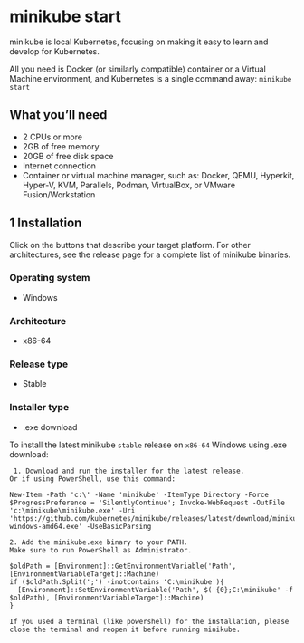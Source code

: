 # minikube start

minikube is local Kubernetes, focusing on making it easy to learn and develop for Kubernetes.

All you need is Docker (or similarly compatible) container or a Virtual Machine environment, and Kubernetes is a single command away: `minikube start`

## What you’ll need

* 2 CPUs or more
* 2GB of free memory
* 20GB of free disk space
* Internet connection
* Container or virtual machine manager, such as: Docker, QEMU, Hyperkit, Hyper-V, KVM, Parallels, Podman, VirtualBox, or VMware Fusion/Workstation

## 1 Installation
Click on the buttons that describe your target platform. For other architectures, see the release page for a complete list of minikube binaries.

### Operating system
* Windows
### Architecture
* x86-64
### Release type
* Stable

### Installer type
* .exe download
  

To install the latest minikube `stable` release on `x86-64` Windows using .exe download:
```
 1. Download and run the installer for the latest release.
Or if using PowerShell, use this command:

New-Item -Path 'c:\' -Name 'minikube' -ItemType Directory -Force
$ProgressPreference = 'SilentlyContinue'; Invoke-WebRequest -OutFile 'c:\minikube\minikube.exe' -Uri 'https://github.com/kubernetes/minikube/releases/latest/download/minikube-windows-amd64.exe' -UseBasicParsing

2. Add the minikube.exe binary to your PATH.
Make sure to run PowerShell as Administrator.

$oldPath = [Environment]::GetEnvironmentVariable('Path', [EnvironmentVariableTarget]::Machine)
if ($oldPath.Split(';') -inotcontains 'C:\minikube'){
  [Environment]::SetEnvironmentVariable('Path', $('{0};C:\minikube' -f $oldPath), [EnvironmentVariableTarget]::Machine)
}

If you used a terminal (like powershell) for the installation, please close the terminal and reopen it before running minikube.
```

